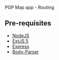 PGP Map app - Routing

Pre-requisites
--------

- [NodeJS]
- [ExtJS 5]
- [Express]
- [Body-Parser]

[NodeJS]:http://www.nodejs.org
[ExtJS 5]:http://docs.sencha.com/extjs/5.0.0/index.html
[Express]:http://www.expressjs.org
[Body-Parser]:https://www.npmjs.org/package/body-parser


